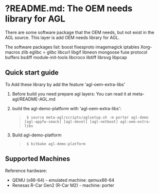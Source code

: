 ?README.md: The OEM needs library for AGL
======================================================

There are some software package that the OEM needs, but not exist in the AGL source.
This layer is add OEM needs library for AGL.

The software packages list:
    boost
    fixesproto
    imagemagick
    iptables
    Xorg-macros
    zlib
    eglibc = glibc
    libcurl
    libgif
    libneon
    mongoose
    fuse
    protocol buffers
    bsdiff
    module-init-tools
    libcroco
    libtiff
    librsvg
    libpcap

Quick start guide
-----------------
To Add these library by add the feature 'agl-oem-extra-libs'

1. Before build you need prepare agl layers:
   You can read it at meta-agl/README-AGL.md

2. build the agl-demo-platform with 'agl-oem-extra-libs':
     >      $ source meta-agl/scripts/aglsetup.sh -m porter agl-demo [agl-appfw-smack] [agl-devel] [agl-netboot] agl-oem-extra-libs

3. Build agl-demo-platform
     >      $ bitbake agl-demo-platform

Supported Machines
------------------

Reference hardware:

* QEMU (x86-64) - emulated machine: qemux86-64
* Renesas R-Car Gen2 (R-Car M2) - machine: porter

